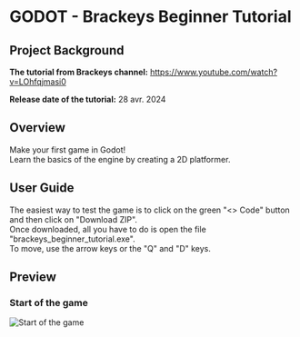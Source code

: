 # GODOT - Brackeys Beginner Tutorial

## Project Background
**The tutorial from Brackeys channel:** <a href="https://www.youtube.com/watch?v=LOhfqjmasi0" target="_blank">https://www.youtube.com/watch?v=LOhfqjmasi0</a> <br>

**Release date of the tutorial:** 28 avr. 2024

## Overview
Make your first game in Godot! <br>
Learn the basics of the engine by creating a 2D platformer.

## User Guide
The easiest way to test the game is to click on the green "<> Code" button and then click on "Download ZIP". <br>
Once downloaded, all you have to do is open the file "brackeys_beginner_tutorial.exe". <br>
To move, use the arrow keys or the "Q" and "D" keys.

## Preview
### Start of the game
<img alt="Start of the game" src="https://fabien-marcuccini.notion.site/image/https%3A%2F%2Fprod-files-secure.s3.us-west-2.amazonaws.com%2Fb09fcc6c-df16-46f2-8a4f-d37dba6294b1%2F6c059292-118c-4a95-a594-62b40ac6bdbb%2FUntitled.png?table=block&id=15c0a73f-075a-48b9-a9ca-5e5821fb5986&spaceId=b09fcc6c-df16-46f2-8a4f-d37dba6294b1&width=2000&userId=&cache=v2" />

